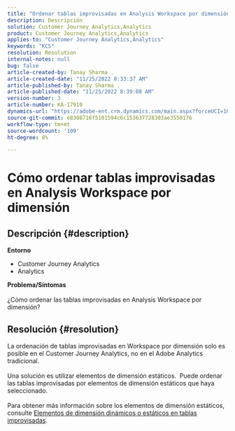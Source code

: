 ```yaml
---
title: "Ordenar tablas improvisadas en Analysis Workspace por dimensión"
description: Descripción
solution: Customer Journey Analytics,Analytics
product: Customer Journey Analytics,Analytics
applies-to: "Customer Journey Analytics,Analytics"
keywords: "KCS"
resolution: Resolution
internal-notes: null
bug: false
article-created-by: Tanay Sharma .
article-created-date: "11/25/2022 8:33:37 AM"
article-published-by: Tanay Sharma .
article-published-date: "11/25/2022 8:39:08 AM"
version-number: 3
article-number: KA-17910
dynamics-url: "https://adobe-ent.crm.dynamics.com/main.aspx?forceUCI=1&pagetype=entityrecord&etn=knowledgearticle&id=c221f6d8-9b6c-ed11-9561-6045bd006e5a"
source-git-commit: e8308716f5101594c6c153637728303ae3550176
workflow-type: tm+mt
source-wordcount: '109'
ht-degree: 8%

---
```


# Cómo ordenar tablas improvisadas en Analysis Workspace por dimensión

## Descripción {#description}

<b>Entorno</b>
- Customer Journey Analytics
- Analytics



<b>Problema/Síntomas</b><br><br>¿Cómo ordenar las tablas improvisadas en Analysis Workspace por dimensión?<br>

## Resolución {#resolution}

La ordenación de tablas improvisadas en Workspace por dimensión solo es posible en el Customer Journey Analytics, no en el Adobe Analytics tradicional.<br> <br>Una solución es utilizar elementos de dimensión estáticos.  Puede ordenar las tablas improvisadas por elementos de dimensión estáticos que haya seleccionado.<br> <br>Para obtener más información sobre los elementos de dimensión estáticos, consulte [Elementos de dimensión dinámicos o estáticos en tablas improvisadas](https://experienceleague.adobe.com/docs/analytics/analyze/analysis-workspace/visualizations/freeform-table/column-row-settings/manual-vs-dynamic-rows.html?lang=en).